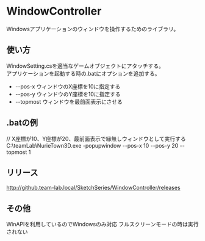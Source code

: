 # WindowController
Windowsアプリケーションのウィンドウを操作するためのライブラリ。

## 使い方
WindowSetting.csを適当なゲームオブジェクトにアタッチする。  
アプリケーションを起動する時の.batにオプションを追加する。
- --pos-x ウィンドウのX座標を10に指定する
- --pos-y ウィンドウのY座標を10に指定する
- --topmost ウィンドウを最前面表示にさせる

## .batの例
// X座標が10、Y座標が20、最前面表示で縁無しウィンドウとして実行する  
C:\teamLab\NurieTown3D.exe -popupwindow --pos-x 10 --pos-y 20 --topmost 1

## リリース
http://github.team-lab.local/SketchSeries/WindowController/releases

## その他
WinAPIを利用しているのでWindowsのみ対応
フルスクリーンモードの時は実行されない
